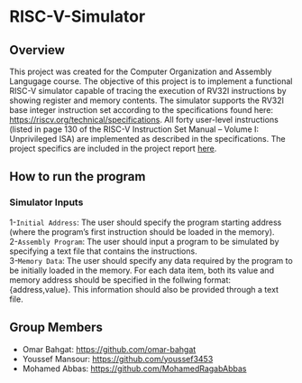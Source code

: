 # RISC-V-Simulator
  
## Overview
This project was created for the Computer Organization and Assembly Langugage course. The objective of this project is to implement a functional RISC-V simulator capable of tracing the execution of RV32I instructions by showing register and memory contents. The simulator  supports the RV32I base integer instruction set according to the specifications found here: https://riscv.org/technical/specifications. All forty user-level instructions (listed in page 130 of the RISC-V Instruction Set Manual – Volume I: Unprivileged ISA) are implemented as described in the specifications. The project specifics are included in the project report [here](https://github.com/omar-bahgat/RISC-V-Simulator/blob/main/Project%20Report.pdf).

## How to run the program
### Simulator Inputs

1-<code>Initial Address</code>: The user should specify the program starting address (where the program’s first instruction should be loaded in the memory). <br>
2-<code>Assembly Program</code>: The user should input a program to be simulated by specifying a text file that contains the instructions. <br>
3-<code>Memory Data</code>: The user should specify any data required by the program to be initially loaded in the memory. For each data item, both its value and memory address should be specified in the follwing format: {address,value}. This information should also be provided through a text file. <br>


## Group Members
* Omar Bahgat: https://github.com/omar-bahgat <br>
* Youssef Mansour: https://github.com/youssef3453 <br>
* Mohamed Abbas: https://github.com/MohamedRagabAbbas <br>



